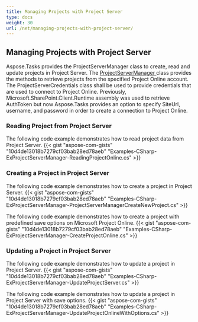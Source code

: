 ```yaml
---
title: Managing Projects with Project Server
type: docs
weight: 30
url: /net/managing-projects-with-project-server/
---
```


## **Managing Projects with Project Server**
Aspose.Tasks provides the ProjectServerManager class to create, read and update projects in Project Server. The [ProjectServerManager ](https://apireference.aspose.com/tasks/net/aspose.tasks/projectservermanager)class provides the methods to retrieve projects from the specified Project Online account. The ProjectServerCredentials class shall be used to provide credentials that are used to connect to Project Online. Previously, Microsoft.SharePoint.Client.Runtime assembly was used to retrieve AuthToken but now Aspose.Tasks provides an option to specify SiteUrl, username, and password in order to create a connection to Project Online.  
### **Reading Project from Project Server**
The following code example demonstrates how to read project data from Project Server.
{{< gist "aspose-com-gists" "10d4de13018b7279cf03bab28ed78aeb" "Examples-CSharp-ExProjectServerManager-ReadingProjectOnline.cs" >}}

### **Creating a Project in Project Server**
The following code example demonstrates how to create a project in Project Server.
{{< gist "aspose-com-gists" "10d4de13018b7279cf03bab28ed78aeb" "Examples-CSharp-ExProjectServerManager-ProjectServerManagerCreateNewProject.cs" >}}

The following code example demonstrates how to create a project with predefined save options on Microsoft Project Online.
{{< gist "aspose-com-gists" "10d4de13018b7279cf03bab28ed78aeb" "Examples-CSharp-ExProjectServerManager-CreateProjectOnline.cs" >}}

### **Updating a Project in Project Server**
The following code example demonstrates how to update a project in Project Server.
{{< gist "aspose-com-gists" "10d4de13018b7279cf03bab28ed78aeb" "Examples-CSharp-ExProjectServerManager-UpdateProjectServer.cs" >}}

The following code example demonstrates how to update a project in Project Server with save options.
{{< gist "aspose-com-gists" "10d4de13018b7279cf03bab28ed78aeb" "Examples-CSharp-ExProjectServerManager-UpdateProjectOnlineWithOptions.cs" >}}